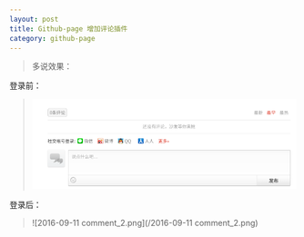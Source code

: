 ```yaml
---
layout: post
title: Github-page 增加评论插件
category: github-page
---
```


>多说效果：

登录前：
>![2016-09-11-comment_1.png](/2016-09-11-comment_1.png)

登录后：
>![2016-09-11 comment_2.png](/2016-09-11 comment_2.png)
